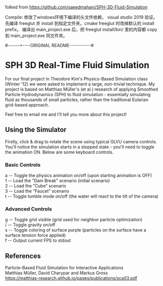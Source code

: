 
folked from https://github.com/saeedmahani/SPH-3D-Fluid-Simulation

Compile:
修改了windows环境下编译的头文件依赖， visual studio 2019 验证。
先编译 freeglut 并 install 到指定文件夹。cmake freeglut 时改掉默认的 install prefix。
编译出 main_project.exe 后，把 freeglut install/bin/ 里的内容都 copy 到 main_project.exe 同文件夹。


#------=----ORIGINAL README-----------#
# SPH 3D Real-Time Fluid Simulation #

For our final project in Theodore Kim's Physics-Based Simulation class (Winter '12) we were asked to implement a large, non-trivial technique. My project is based on Matthias Müller's (et al.) research of applying Smoothed Particle Hydrodynamics (SPH) to fluid simulation - essentially simulating fluid as thousands of small particles, rather than the traditional Eularian grid-based approach.

Feel free to email me and I'll tell you more about this project!

## Using the Simulator ##

Firstly, click & drag to rotate the scene using typical GLVU camera controls. You'll notice the simulation starts in a stopped state - you'll need to toggle the animation ON. Below are some keyboard controls.

### Basic Controls ###

a -- Toggle the physics animation on/off (upon starting animation is OFF)  
1 -- Load the "Dam Break" scenario (initial scenario)  
2 -- Load the "Cube" scenario  
3 -- Load the "Faucet" scenario  
t -- Toggle tumble mode on/off (the water will react to the tilt of the camera)  

### Advanced Controls ##
  
g -- Toggle grid visible (grid used for neighbor particle optimization)  
/ -- Toggle gravity on/off  
s -- Toggle coloring of surface purple (particles on the surface have a surface tension force applied)  
f -- Output current FPS to stdout  


## References ##

Particle-Based Fluid Simulation for Interactive Applications  
Matthias Müller, David Charypar and Markus Gross  
https://matthias-research.github.io/pages/publications/sca03.pdf